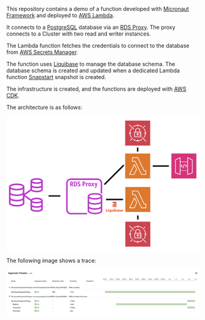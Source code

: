 This repository contains a demo of a function developed with [Micronaut Framework](https://micronaut.io) and deployed to [AWS Lambda](https://aws.amazon.com/pm/lambda/).

It connects to a [PostgreSQL](https://www.postgresql.org) database via an [RDS Proxy](https://aws.amazon.com/rds/proxy/). The proxy connects to a Cluster with two read and writer instances.

The Lambda function fetches the credentials to connect to the database from [AWS Secrets Manager](https://aws.amazon.com/secrets-manager/).

The function uses [Liquibase](http://liquibase.org) to manage the database schema. The database schema is created and updated when a dedicated Lambda function [Snapstart](https://docs.aws.amazon.com/lambda/latest/dg/snapstart.html) snapshot is created.

The infrastructure is created, and the functions are deployed with [AWS CDK](https://aws.amazon.com/cdk/).

The architecture is as follows:

![Architecture](architecture.png)

The following image shows a trace:

![Trace](trace.png)

